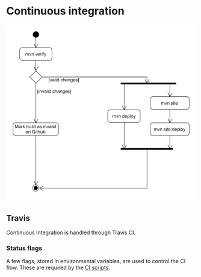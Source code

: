 # Continuous integration

![CI flow][ci_flow]

## Travis

Continuous Integration is handled through Travis CI.

### Status flags

A few flags, stored in environmental variables, are used to control the CI flow. These are required by the [CI scripts][scripts_repo].

[ci_flow]: ../img/diagram/ci_java_activity.png
[scripts_repo]: https://github.com/Bernardo-MG/ci-shell-scripts
